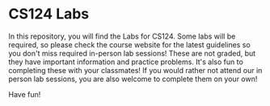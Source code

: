 # CS124 Labs

In this repository, you will find the Labs for CS124.
Some labs will be required, so please check the course website for the latest guidelines so you don't miss required in-person lab sessions!
These are not graded, but they have important information and practice problems. It's also fun to completing these with your classmates!
If you would rather not attend our in person lab sessions, you are also welcome to complete them on your own!

Have fun!
